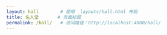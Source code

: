 ```yaml
---
layout: hall        # 使用 _layouts/hall.html 布局
title: 名人堂       # 页面标题
permalink: /hall/   # 访问路径：http://localhost:4000/hall/
---
```

